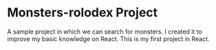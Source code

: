# Monsters-rolodex Project

A sample project in which we can search for monsters. I created it to improve my basic knowledge on React. This is my first project in React.